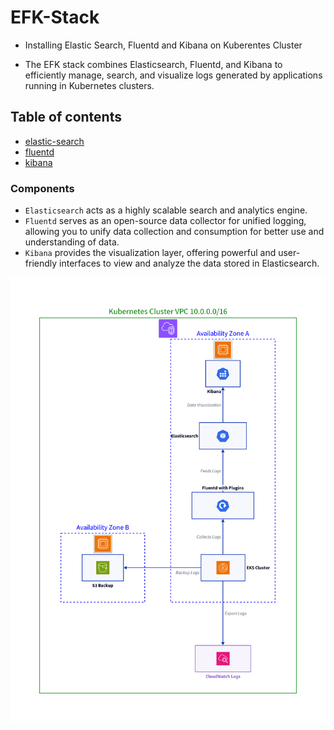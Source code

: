 # EFK-Stack

- Installing Elastic Search, Fluentd and Kibana on Kuberentes Cluster

- The EFK stack combines Elasticsearch, Fluentd, and Kibana to efficiently manage, search, and visualize logs generated by applications running in Kubernetes clusters.


## Table of contents

- [elastic-search](./elastic-search/README.md)
- [fluentd](./fluentd/README.md)
- [kibana](./kibana/README.md)


### Components

- `Elasticsearch` acts as a highly scalable search and analytics engine.
- `Fluentd` serves as an open-source data collector for unified logging, allowing you to unify data collection and consumption for better use and understanding of data.
- `Kibana` provides the visualization layer, offering powerful and user-friendly interfaces to view and analyze the data stored in Elasticsearch.

![Arch](./Architecture.png)
